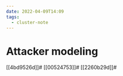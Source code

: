 ```yaml
---
date: 2022-04-09T14:09
tags:
  - cluster-note
---
```


# Attacker modeling

[[4bd9526d]]#
[[00524753]]#
[[2260b29d]]#
